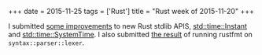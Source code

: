 +++
date = 2015-11-25
tags = ['Rust']
title = "Rust week of 2015-11-20"
+++

I submitted [some improvements] to new Rust stdlib APIS,
[std::time::Instant] and [std::time::SystemTime]. I also submitted [the
result] of running rustfmt on `syntax::parser::lexer`.

  [some improvements]: https://github.com/rust-lang/rust/pull/30061
  [std::time::Instant]: https://doc.rust-lang.org/nightly/std/time/struct.Instant.html
  [std::time::SystemTime]: https://doc.rust-lang.org/nightly/std/time/struct.SystemTime.html
  [the result]: https://github.com/rust-lang/rust/pull/30065
